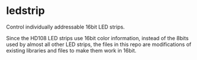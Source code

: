 # ledstrip
Control individually addressable 16bit LED strips.

Since the HD108 LED strips use 16bit color information, instead of the 8bits used by almost all other LED strips, the files in this repo are modifications of existing libraries and files to make them work in 16bit.